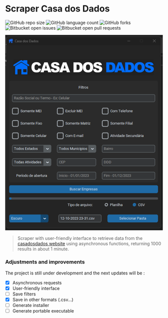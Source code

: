 # Scraper Casa dos Dados

![GitHub repo size](https://img.shields.io/github/repo-size/guilhermecugler/Scraper-Casa-dos-Dados?style=for-the-badge)
![GitHub language count](https://img.shields.io/github/languages/count/guilhermecugler/Scraper-Casa-dos-Dados?style=for-the-badge)
![GitHub forks](https://img.shields.io/github/forks/guilhermecugler/Scraper-Casa-dos-Dados?style=for-the-badge)
![Bitbucket open issues](https://img.shields.io/bitbucket/issues/guilhermecugler/Scraper-Casa-dos-Dados?style=for-the-badge)
![Bitbucket open pull requests](https://img.shields.io/bitbucket/pr-raw/guilhermecugler/Scraper-Casa-dos-Dados?style=for-the-badge)

<img src="/images/preview.png" alt="Preview">

> Scraper with user-friendly interface to retrieve data from the [casadosdados website](https://casadosdados.com.br/) using asynchronous functions, returning 1000 results in about 1 minute.

### Adjustments and improvements

The project is still under development and the next updates will be :

- [x] Asynchronous requests
- [x] User-friendly interface
- [ ] Save filters
- [x] Save in other formats (.csv...)
- [ ] Generate installer
- [ ] Generate portable executable
